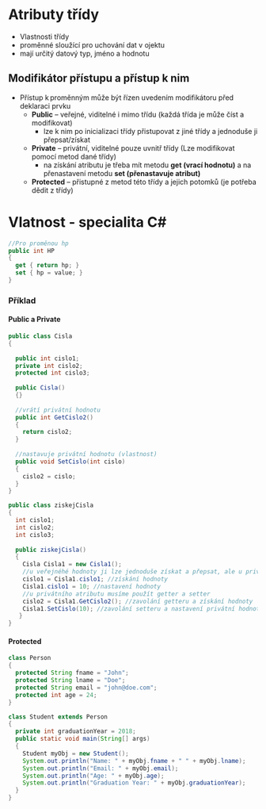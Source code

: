 # Atributy třídy
* Vlastnosti třídy
* proměnné sloužící pro uchování dat v ojektu
* mají určitý datový typ, jméno a hodnotu

## Modifikátor přístupu a přístup k nim
* Přístup k proměnným může být řízen uvedením modifikátoru před deklaraci prvku 
  - **Public** – veřejné, viditelné i mimo třídu (každá třída je může číst a modifikovat)
    - lze k nim po inicializaci třídy přistupovat z jiné třídy a jednoduše ji přepsat/získat
  - **Private** – privátní, viditelné pouze uvnitř třídy (Lze modifikovat pomocí metod dané třídy)
    - na získání atributu je třeba mít metodu **get (vrací hodnotu)** a na přenastavení metodu **set (přenastavuje atribut)**
  - **Protected** – přistupné z metod této třídy a jejich potomků (je potřeba dědit z třídy)
  
# Vlatnost - specialita C#

```C#
//Pro proměnou hp
public int HP
{
  get { return hp; }
  set { hp = value; }
}
```

### Příklad

#### Public a Private

```java
public class Cisla
{
  
  public int cislo1;
  private int cislo2;
  protected int cislo3;
  
  public Cisla()
  {}
  
  //vrátí privátní hodnotu
  public int GetCislo2()
  {
    return cislo2;
  }
  
  //nastavuje privátní hodnotu (vlastnost)
  public void SetCislo(int cislo)
  {
    cislo2 = cislo;
  }
}

public class ziskejCisla
{
  int cislo1;
  int cislo2;
  int cislo3;
  
  public ziskejCisla()
  {
    Cisla Cisla1 = new Cisla1();
    //u veřejnéhé hodnoty ji lze jednoduše získat a přepsat, ale u privátního atributu tohle nelze udělat
    cislo1 = Cisla1.cislo1; //získání hodnoty
    Cisla1.cislo1 = 10; //nastavení hodnoty
    //u privátního atributu musíme použít getter a setter
    cislo2 = Cisla1.GetCislo2(); //zavolání getteru a získání hodnoty
    Cisla1.SetCislo(10); //zavolání setteru a nastavení privátní hodnoty
   }
}
```

#### Protected 
```java
class Person 
{
  protected String fname = "John";
  protected String lname = "Doe";
  protected String email = "john@doe.com";
  protected int age = 24;
}

class Student extends Person 
{
  private int graduationYear = 2018;
  public static void main(String[] args) 
  {
    Student myObj = new Student();
    System.out.println("Name: " + myObj.fname + " " + myObj.lname);
    System.out.println("Email: " + myObj.email);
    System.out.println("Age: " + myObj.age);
    System.out.println("Graduation Year: " + myObj.graduationYear);
  }
}
```

